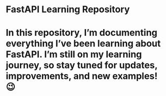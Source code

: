 <h1>FastAPI Learning Repository<h1>

In this repository, I’m documenting everything I’ve been learning about FastAPI.
I’m still on my learning journey, so stay tuned for updates, improvements, and new examples! 😉
